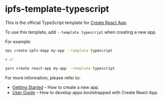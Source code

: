 # ipfs-template-typescript

This is the official TypeScript template for [Create React App](https://github.com/waylad/create-ipfs-dapp).

To use this template, add `--template typescript` when creating a new app.

For example:

```sh
npx create-ipfs-dapp my-app --template typescript

# or

yarn create react-app my-app --template typescript
```

For more information, please refer to:

- [Getting Started](https://create-ipfs-dapp.dev/docs/getting-started) – How to create a new app.
- [User Guide](https://create-ipfs-dapp.dev) – How to develop apps bootstrapped with Create React App.
